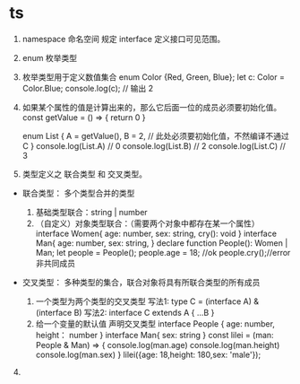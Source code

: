 # ts

1. namespace 命名空间 规定 interface 定义接口可见范围。

2. enum 枚举类型
  1. 枚举类型用于定义数值集合
      enum Color {Red, Green, Blue};
      let c: Color = Color.Blue;
      console.log(c);    // 输出 2
  2. 如果某个属性的值是计算出来的，那么它后面一位的成员必须要初始化值。
      const getValue = () => {
        return 0
      }

      enum List {
        A = getValue(),
        B = 2,  // 此处必须要初始化值，不然编译不通过
        C
      }
      console.log(List.A) // 0
      console.log(List.B) // 2
      console.log(List.C) // 3

3. 类型定义之 联合类型 和 交叉类型。
  * 联合类型： 多个类型合并的类型
    1. 基础类型联合：string | number
    2. （自定义）对象类型联合：（需要两个对象中都存在某一个属性）
      interface Women{
        age: number,
        sex: string,
        cry(): void
      }
      interface Man{
        age: number,
        sex: string,
      }
      declare function People(): Women | Man;
      let people = People();
      people.age = 18; //ok
      people.cry();//error 非共同成员
  
  * 交叉类型： 多种类型的集合，联合对象将具有所联合类型的所有成员
    1. 一个类型为两个类型的交叉类型 
      写法1: type C = (interface A) & (interface B)
      写法2: interface C extends A {
              ...B
            }
    2. 给一个变量的默认值 声明交叉类型
        interface People {
          age: number,
          height： number
        }
        interface Man{
          sex: string
        }
        const lilei = (man: People & Man) => {
          console.log(man.age)
          console.log(man.height)
          console.log(man.sex)
        }
        lilei({age: 18,height: 180,sex: 'male'});

4. 